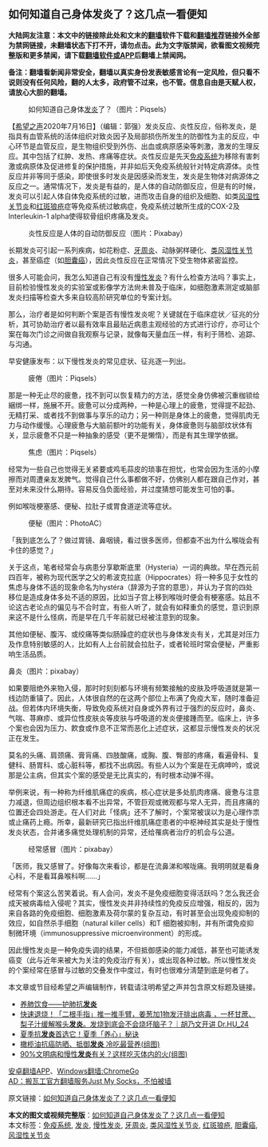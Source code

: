  <h2>如何知道自己身体发炎了？这几点一看便知</h2> <p class="notice"><b>大陆网友注意：本文中的链接除此处和文末的<a href="https://github.com/bannedbook/fanqiang" >翻墙</a>软件下载和<a href="https://github.com/killgcd/justmysocks/blob/master/README.md">翻墙推荐</a>链接外全部为禁网链接，未翻墙状态下打不开，请勿点击。此为文字版禁闻，欲看图文视频完整版和更多禁闻，请下载<a href="https://github.com/bannedbook/fanqiang">翻墙软件或APP</a>后翻墙上禁闻网。</p><p>备注：翻墙看新闻非常安全，翻墙以真实身份发表敏感言论有一定风险，但只看不说则没有任何风险，翻的人太多，政府管不过来，也不管。信息自由是天赋人权，请放心大胆的翻墙。</b></p>  <div class="entry"> <figure><figcaption> 如何知道自己身体<a href="https://www.bannedbook.org/bnews/tag/%E5%8F%91%E7%82%8E/" class="st_tag internal_tag" rel="tag" title="标签 发炎 下的日志">发炎</a>了？（图片：Piqsels）</figcaption></figure> <p>【<span class='wp_keywordlink_affiliate'><a href="https://www.soundofhope.org" title="希望之声" target="_blank">希望之声</a></span>2020年7月16日】（编辑：郭强）发炎反应、炎性反应，俗称发炎，是指具有血管系统的活体组织对致炎因子及局部损伤所发生的防御性为主的反应，中心环节是血管反应，是生物组织受到外伤、出血或病原感染等刺激，激发的生理反应。其中包括了红肿、发热、疼痛等症状。炎性反应是先天<a href="https://www.bannedbook.org/bnews/tag/%E5%85%8D%E7%96%AB%E7%B3%BB%E7%BB%9F/" class="st_tag internal_tag" rel="tag" title="标签 免疫系统 下的日志">免疫系统</a>为移除有害刺激或病原体及促进修复的保护措施，并非如后天免疫系统般针对特定病源体。炎性反应并非等同于感染，即使很多时发炎是因感染而发生，发炎是生物体对病源体之反应之一。通常情况下，发炎是有益的，是人体的自动防御反应，但是有的时候，发炎可以引起人体自体免疫系统的过敏，进而攻击自身的组织及细胞、如类<a href="https://www.bannedbook.org/bnews/tag/%e9%a3%8e%e6%b9%bf%e6%80%a7%e5%85%b3%e8%8a%82%e7%82%8e/" class="st_tag internal_tag" rel="tag" title="标签 风湿性关节炎 下的日志">风湿性关节炎</a>和<a href="https://www.bannedbook.org/bnews/tag/%E7%BA%A2%E6%96%91%E7%8B%BC%E7%96%AE/" class="st_tag internal_tag" rel="tag" title="标签 红斑狼疮 下的日志">红斑狼疮</a>症等免疫系统过敏病症，免疫系统过敏所生成的COX-2及Interleukin-1 alpha使得软骨组织疼痛及发炎。</p> <figure><figcaption>炎性反应是人体的自动防御反应（图片：Pixabay）</figcaption></figure> <p>长期发炎可引起一系列疾病，如花粉症、<a href="https://www.bannedbook.org/bnews/tag/%e7%89%99%e5%91%a8%e7%82%8e/" class="st_tag internal_tag" rel="tag" title="标签 牙周炎 下的日志">牙周炎</a>、动脉粥样硬化、<a href="https://www.bannedbook.org/bnews/tag/%e7%b1%bb%e9%a3%8e%e6%b9%bf%e6%80%a7%e5%85%b3%e8%8a%82%e7%82%8e/" class="st_tag internal_tag" rel="tag" title="标签 类风湿性关节炎 下的日志">类风湿性关节炎</a>，甚至癌症（如<a href="https://www.bannedbook.org/bnews/tag/%e8%83%86%e5%9b%8a%e7%99%8c/" class="st_tag internal_tag" rel="tag" title="标签 胆囊癌 下的日志">胆囊癌</a>），因此炎性反应在正常情况下受生物体紧密监控。</p> <p>很多人可能会问，我怎么知道自己有没有<a href="https://www.bannedbook.org/bnews/tag/%E6%85%A2%E6%80%A7%E5%8F%91%E7%82%8E/" class="st_tag internal_tag" rel="tag" title="标签 慢性发炎 下的日志">慢性发炎</a>？有什么检查方法吗？事实上，目前检验慢性发炎的实验室或影像学方法尙未普及于临床，如细胞激素测定或脑部发炎扫描等检查大多来自较高阶研究单位的专案计划。</p> <p>那么，治疗者是如何判断个案是否有慢性发炎呢？关键就在于临床症状／征兆的分析，其可协助治疗者以最有效率且最贴近病患主观经验的方式进行诊疗，亦可让个案在每次门诊之间做自我观察与记录，就像每天量血压一样，有利于筛检、追踪、与沟通。</p>  <p>早安健康发布：以下慢性发炎的常见症状、征兆逐一列出。</p> <figure><figcaption>疲倦（图片：Piqsels）</figcaption></figure> </p>那是一种无止尽的疲惫，找不到可以恢复精力的方法，感觉全身仿佛被沉重枷锁给綑绑一样，施展不开。疲惫可以分成两种，一种是心理上的疲惫，觉得提不起劲、无精打采、或者找不到做事与享乐的动力；另一种则是身体上的疲惫，觉得肌肉无力与动作缓慢。心理疲惫与大脑前额叶的功能有关，身体疲惫则与脑部纹状体有关，显示疲惫不只是一种抽象的感受（更不是懒惰），而是有其生理学依据。</p> <p><figure><figcaption>焦虑（图片：Piqsels）</figcaption></figure> </p>经常为一些自己也觉得无关紧要或鸡毛蒜皮的琐事在担忧，也常会因为生活的小摩擦而对周遭亲友发脾气。觉得自己什么事都做不好，仿佛别人都在跟自己作对，甚至对未来没什么期待。容易反刍负面经验，并过度猜想可能发生可怕的事。</p>例如喉咙梗塞感、便秘、拉肚子或胃食道逆流等症状。</p> <p><figure><figcaption>便秘（图片：PhotoAC）</figcaption></figure> <p>「我到底怎么了？做过胃镜、鼻咽镜，看过很多医师，但都查不出为什么喉咙会有卡住的感觉？」</p>  <p>关于这点，笔者经常会与病患分享歇斯底里（Hysteria）一词的典故。早在西元前四百年，被称为现代医学之父的希波克拉底（Hippocrates）将一种多见于女性的焦虑与身体不适的现象命名为hystéra（辞源为子宫的意思），并认为子宫的四处移位是造成身体多处不适的原因，比如当子宫上移到喉咙时便会有梗塞感。姑且不论这古老论点的偏见与不合时宜，有些人听了，就会有如释重负的感觉，意识到原来这不是什么怪病，而是早在几千年前就已经被注意到的现象。</p> <p>其他如便秘、腹泻、或绞痛等类似肠躁症的症状也与身体发炎有关，尤其是对压力及作息特别敏感的人，比如有人上台前就会拉肚子，或者轮班时常会便秘，严重影响生活品质。</p><figcaption>鼻炎（图片：pixabay）</figcaption></figure> <p>如果要阻绝外来物入侵，那时时刻刻都与环境有频繁接触的皮肤及呼吸道就是第一线边防重镇了。因此，人体很自然的在这两个部位上布满了免疫大军，随时准备迎战。但若体内环境失衡，导致免疫系统对自身或外界有过于强烈的反应时，鼻炎、气喘、荨麻疹、或异位性皮肤炎等皮肤与呼吸道的发炎便接踵而至。临床上，许多个案也会因为压力、飮食或作息不正常而恶化上述症状，这都显示慢性发炎的状况正在发生。</p>莫名的头痛、肩颈痛、膏肓痛、四肢酸痛，或胸、腹、臀部的疼痛，看遍骨科、复健科、肠胃科、或心脏科等，都找不出病因。有些人以为个案是在无病呻吟，或说那是公主病，但其实个案的感受是无比真实的，有时根本动弹不得。</p> <p>举例来说，有一种称为纤维肌痛症的疾病，核心症状是多处肌肉疼痛、疲惫与注意力减退，但周边组织根本看不出异常，不管巨观或微观都与常人无异，而且疼痛的位置还会四处游走。在人们对此「怪病」还不了解时，个案常被误以为是心理作祟或止痛药上瘾。所幸，最新研究已指出纤维肌痛症患者的中枢神经其实是处于慢性发炎状态，合并诸多痛觉处理机制的异常，还给罹病者治疗的机会与公道。</p> <p><figure><figcaption>经常感冒（图片：pixabay）</figcaption></figure> </p>「医师，我又感冒了。好像每次来看诊，都是在流鼻涕和喉咙痛。我明明就是看身心科，不是看耳鼻喉科啊……」</p>  <p>经常有个案这么苦笑着说。有人会问，发炎不是免疫细胞变得活跃吗？怎么我还会成天被病毒给入侵呢？其实，慢性发炎并非持续性的免疫反应增强，相反的，因为来自各路的免疫细胞、细胞激素及荷尔蒙的复杂互动，有时甚至会出现免疫抑制的效应，如自然杀手细胞（natural killer cells）和T 细胞被抑制，并有所谓免疫抑制微环境（immunosuppressive microenvironment）的形成。</p> <p>因此慢性发炎是一种免疫失调的结果，不但抵御感染的能力减低，甚至也可能诱发癌变（此与近年来被大为关注的免疫治疗有关），或出现各种过敏。所以慢性发炎的个案经常在感冒与过敏的交叠发作中度过，有时也很难分淸楚到底是何者了。</p> <p>本文章或节目经希望之声编辑制作，转载请注明希望之声并包含原文标题及链接。</p> <ul class='op-related-articles' title='相关阅读'> <li><a href='https://www.bannedbook.org/bnews/comments/20200708/1357500.html' target='_blank'>养肺饮食——护肺抗<b>发炎</b></a></li> <li><a href='https://www.bannedbook.org/bnews/bannedvideo/20200630/1353326.html' target='_blank'>快速退烧！「二根手指」推一推手臂，姜葱加1物发汗排出病毒 ，一杯甘蔗、梨子汁缓解喉头<b>发炎</b>。发烧到底会不会烧坏脑子？｜胡乃文开讲 Dr.HU_24</a></li> <li><a href='https://www.bannedbook.org/bnews/comments/20200630/1353137.html' target='_blank'>夏季抗<b>发炎</b>首选它！夏季「养心」秘诀</a></li> <li><a href='https://www.bannedbook.org/bnews/health/20200623/1349297.html' target='_blank'>橄榄油抗癌防晒、抵御<b>发炎</b> 冷吃最营养(组图)</a></li> <li><a href='https://www.bannedbook.org/bnews/health/20200618/1346817.html' target='_blank'>90%文明病和慢性<b>发炎</b>有关？这样吃灭体内的火(组图)</a></li> </ul> <div class="texttj"> <a href="https://github.com/bannedbook/fanqiang/wiki/%E7%A6%81%E9%97%BB%E7%BD%91%E5%AE%89%E5%8D%93%E7%BF%BB%E5%A2%99%E6%96%B0%E9%97%BBAPP" target="_blank">安卓翻墙APP</a>、<a href="https://github.com/bannedbook/fanqiang/wiki/Chrome%E4%B8%80%E9%94%AE%E7%BF%BB%E5%A2%99%E5%8C%85" target="_blank">Windows翻墙:ChromeGo</a><br/> <a href="https://github.com/killgcd/justmysocks/blob/master/README.md" target="_blank">AD：搬瓦工官方翻墙服务Just My Socks，不怕被墙</a> </div><p>原文链接：<a class="src_link"  href="https://www.soundofhope.org/post/396559" target="_blank">如何知道自己身体发炎了？这几点一看便知</a></p> <a name='sharetosocial'></a>         <div><b>本文的图文或视频完整版</b>：<a href='https://www.bannedbook.org/bnews/comments/20200717/1362247.html'>如何知道自己身体发炎了？这几点一看便知</a></div>  </div><!--END ENTRY--> <div class="postfooter"> <div>本文标签：<a href="https://www.bannedbook.org/bnews/tag/%E5%85%8D%E7%96%AB%E7%B3%BB%E7%BB%9F/" rel="tag">免疫系统</a>, <a href="https://www.bannedbook.org/bnews/tag/%E5%8F%91%E7%82%8E/" rel="tag">发炎</a>, <a href="https://www.bannedbook.org/bnews/tag/%E6%85%A2%E6%80%A7%E5%8F%91%E7%82%8E/" rel="tag">慢性发炎</a>, <a href="https://www.bannedbook.org/bnews/tag/%e7%89%99%e5%91%a8%e7%82%8e/" rel="tag">牙周炎</a>, <a href="https://www.bannedbook.org/bnews/tag/%e7%b1%bb%e9%a3%8e%e6%b9%bf%e6%80%a7%e5%85%b3%e8%8a%82%e7%82%8e/" rel="tag">类风湿性关节炎</a>, <a href="https://www.bannedbook.org/bnews/tag/%E7%BA%A2%E6%96%91%E7%8B%BC%E7%96%AE/" rel="tag">红斑狼疮</a>, <a href="https://www.bannedbook.org/bnews/tag/%e8%83%86%e5%9b%8a%e7%99%8c/" rel="tag">胆囊癌</a>, <a href="https://www.bannedbook.org/bnews/tag/%e9%a3%8e%e6%b9%bf%e6%80%a7%e5%85%b3%e8%8a%82%e7%82%8e/" rel="tag">风湿性关节炎</a></div>  </div><!--END POSTFOOTER--> 